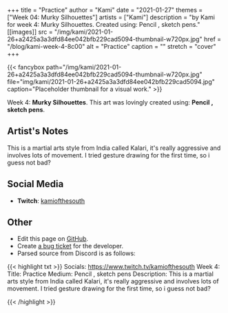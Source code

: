 +++
title =       "Practice"
author =      "Kami"
date =        "2021-01-27"
themes =      ["Week 04: Murky Silhouettes"]
artists =     ["Kami"]
description = "by Kami for week 4: Murky Silhouettes. Created using: Pencil , sketch pens."
[[images]]
      src = "/img/kami/2021-01-26+a2425a3a3dfd84ee042bfb229cad5094-thumbnail-w720px.jpg"
      href = "/blog/kami-week-4-8c00"
      alt = "Practice"
      caption = ""
      stretch = "cover"
+++


{{< fancybox path="/img/kami/2021-01-26+a2425a3a3dfd84ee042bfb229cad5094-thumbnail-w720px.jpg" file="img/kami/2021-01-26+a2425a3a3dfd84ee042bfb229cad5094.jpg" caption="Placeholder thumbnail for a visual work." >}}


Week 4: **Murky Silhouettes**. This art was lovingly created using: **Pencil , sketch pens**.

## Artist's Notes

This is a martial arts style from India called Kalari, it's really aggressive and involves lots of movement. I tried gesture drawing for the first time, so i guess not bad?

## Social Media

- **Twitch**: <a href='https://twitch.tv/kamiofthesouth' target='_blank'>kamiofthesouth</a>

## Other

- Edit this page on [GitHub](https://github.com/teaminkling/web-refresh/edit/main/content/blog/kami-week-4-8c00.md).
- Create [a bug ticket](https://github.com/teaminkling/web-refresh/issues/new?assignees=&labels=bug&template=problem-report.md&title=) for the developer.
- Parsed source from Discord is as follows:

{{< highlight txt >}}
Socials: https://www.twitch.tv/kamiofthesouth
Week 4:
Title: Practice
Medium: Pencil , sketch pens
Description: This is a martial arts style from India called Kalari, it's really aggressive and involves lots of movement. I tried gesture drawing for the first time, so i guess not bad?

{{< /highlight >}}